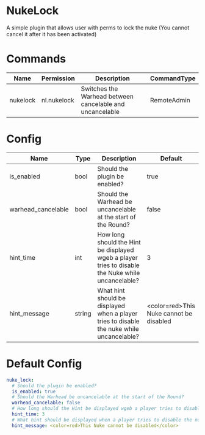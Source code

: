 # NukeLock
A simple plugin that allows user with perms to lock the nuke (You cannot cancel it after it has been activated)

# Commands
Name | Permission | Description | CommandType
---- | ---------- | ----------- | -----------
nukelock | nl.nukelock | Switches the Warhead between cancelable and uncancelable | RemoteAdmin

# Config
Name | Type | Description | Default
---- | ---- | ----------- | -------
is_enabled | bool | Should the plugin be enabled? | true
warhead_cancelable | bool | Should the Warhead be uncancelable at the start of the Round? | false
hint_time | int | How long should the Hint be displayed wgeb a player tries to disable the Nuke while uncancelable? | 3
hint_message | string | What hint should be displayed when a player tries to disable the nuke while uncancelable? | <color=red>This Nuke cannot be disabled</color>

# Default Config
```yml
nuke_lock:
  # Should the plugin be enabled?
  is_enabled: true
  # Should the Warhead be uncancelable at the start of the Round?
  warhead_cancelable: false
  # How long should the Hint be displayed wgeb a player tries to disable the Nuke while uncancelable? (-1 = Disabled)
  hint_time: 3
  # What hint should be displayed when a player tries to disable the nuke while uncancelable?
  hint_message: <color=red>This Nuke cannot be disabled</color>
```